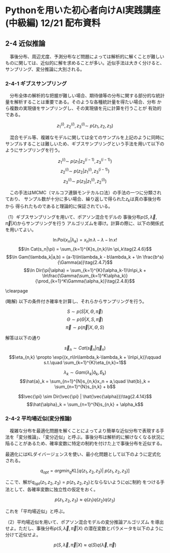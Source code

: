 # Pythonを用いた初心者向けAI実践講座(中級編) 12/21 配布資料

## 2-4 近似推論

　事後分布、周辺尤度、予測分布など問題によっては解析的に解くことが難しい
ものに関しては、近似的に解を求めることが多い。近似手法は大きく分けると、サンプリング、変分推論に大別される。

### 2-4-1 ギブスサンプリング

　分布全体の解析的な把握が難しい場合、期待値等の分布に関する部分的な統計
量を解析することは重要である。そのような各種統計量を得たい場合、分布
から複数の実現値をサンプリングし、その実現値を元に計算を行うことが
有効的である。

$$z_1^{(i)},z_2^{(i)},z_3^{(i)} \sim \ p(z_1,z_2,z_3) \tag{2.4.1}$$

　混合モデル等、複雑なモデルに関しては全てのサンプルを上記のように同時に
サンプルすることは難しいため、ギブスサンプリングという手法を用いて以下の
ようにサンプリングを行う。

$$z_1^{(i)} \sim \ p(z_1|z_2^{(i-1)},z_3^{(i-1)})\tag{2.4.2}$$
$$z_2^{(i)} \sim \ p(z_2|z_1^{(i)},z_3^{(i-1)})\tag{2.4.3}$$
$$z_3^{(i)} \sim \ p(z_3|z_1^{(i)},z_2^{(i)})\tag{2.4.4}$$

　この手法はMCMC（マルコフ連鎖モンテカルロ法）の手法の一つに分類されており、
サンプル数が十分に多い場合、繰り返しで得られた$z_k$は真の事後分布から
得られたものであると理論的に保証されている。


（1）ギブスサンプリングを用いて、ポアソン混合モデルの
事後分布$p(S,\vec{\lambda},\vec{\pi}|X)$からサンプリングを行う
アルゴリズムを導け。計算の際に、以下の関係式を用いてよい。

$$\ln Poi(x_n|\lambda_k) = x_n\ln\lambda - \lambda - \ln x!\tag{2.4.5}$$
$$\ln Cat(s_n|\pi) = \sum_{k=1}^{K}s_{n,k}\ln \pi_k\tag{2.4.6}$$
$$\ln Gam(\lambda_k|a,b) = (a-1)\ln\lambda_k - b\lambda_k + \ln \frac{b^a}{\Gamma(a)}\tag{2.4.7}$$
$$\ln Dir(\pi|\alpha) = \sum_{k=1}^{K}(\alpha_k-1)\ln\pi_k + \ln\frac{\Gamma(\sum_{k=1}^K\alpha_k)}{\prod_{k=1}^K\Gamma(\alpha_k)}\tag{2.4.8}$$

\clearpage

(略解) 以下の条件付き確率を計算し、それらからサンプリングを行う。

$$S \sim p(S|X,\Theta,\vec{\pi})\tag{2.4.9}$$
$$\Theta \sim p(\Theta|X,S,\vec{\pi})\tag{2.4.10}$$
$$\vec{\pi} \sim p(\vec{\pi}|X,\Theta,S)\tag{2.4.11}$$

解答は以下の通り

$$\vec{s}_n \sim Cat(\vec{s}_n|\vec{\eta}_n)\tag{2.4.12}$$
$$\eta_{n,k} \propto \exp{(x_n\ln\lambda_k-\lambda_k + \ln\pi_k)}\qquad s.t.\quad \sum_{k=1}^{K}\eta_{n,k}=1$$

$$\lambda_k \sim Gam(\lambda_k|\hat{a}_k, \hat{b}_k)\tag{2.4.13}$$
$$\hat{a}_k = \sum_{n=1}^{N}s_{n,k}x_n + a,\quad \hat{b}_k = \sum_{n=1}^{N}s_{n,k} + b$$

$$\vec{\pi} \sim Dir(\vec{\pi} | \hat{\vec{\alpha}})\tag{2.4.14}$$
$$\hat{\alpha}_k = \sum_{n=1}^{N}s_{n,k} + \alpha_k$$



### 2-4-2 平均場近似(変分推論)

　複雑な分布を最適化問題を解くことによってより簡単な近似分布で表現する手法を「変分推論」、「変分近似」と呼ぶ。事後分布は解析的に解けなくなる状況に陥ることがあるため、確率変数に特定の制約を付けた上で事後分布を近似する。

最適化にはKLダイバージェンスを使い、最小化問題として以下のように定式化される。


$$q_{opt} = argmin_q KL[q(z_1,z_2,z_3) | \ p(z_1,z_2,z_3)]\tag{2.4.15}$$

ここで、解が$q_{opt}(z_1,z_2,z_3) = p(z_1,z_2,z_3)$とならないように$q$に制約
をつける手法として、各確率変数に独立性の仮定をおく。

$$p(z_1,z_2,z_3) \approx q(z_1)q(z_2)q(z_3)\tag{2.4.16}$$

これを「平均場近似」と呼ぶ。

（2）平均場近似を用いて、ポアソン混合モデルの変分推論アルゴリズム
を導出せよ。ただし、事後分布$p(S,\vec{\lambda},\vec{\pi}|X)$
の潜在変数とパラメータを以下のように分けて近似せよ。

$$p(S,\vec{\lambda},\vec{\pi}|X) \approx q(S)q(\vec{\lambda},\vec{\pi})\tag{2.4.17}$$

